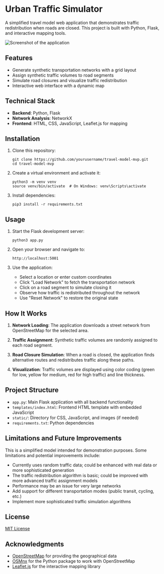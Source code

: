 # Urban Traffic Simulator

A simplified travel model web application that demonstrates traffic redistribution when roads are closed. This project is built with Python, Flask, and interactive mapping tools.

![Screenshot of the application](screenshot.png)

## Features

- Generate synthetic transportation networks with a grid layout
- Assign synthetic traffic volumes to road segments
- Simulate road closures and visualize traffic redistribution
- Interactive web interface with a dynamic map

## Technical Stack

- **Backend**: Python, Flask
- **Network Analysis**: NetworkX
- **Frontend**: HTML, CSS, JavaScript, Leaflet.js for mapping

## Installation

1. Clone this repository:
   ```
   git clone https://github.com/yourusername/travel-model-mvp.git
   cd travel-model-mvp
   ```

2. Create a virtual environment and activate it:
   ```
   python3 -m venv venv
   source venv/bin/activate  # On Windows: venv\Scripts\activate
   ```

3. Install dependencies:
   ```
   pip3 install -r requirements.txt
   ```

## Usage

1. Start the Flask development server:
   ```
   python3 app.py
   ```

2. Open your browser and navigate to:
   ```
   http://localhost:5001
   ```

3. Use the application:
   - Select a location or enter custom coordinates
   - Click "Load Network" to fetch the transportation network
   - Click on a road segment to simulate closing it
   - Observe how traffic is redistributed throughout the network
   - Use "Reset Network" to restore the original state

## How It Works

1. **Network Loading**: The application downloads a street network from OpenStreetMap for the selected area.

2. **Traffic Assignment**: Synthetic traffic volumes are randomly assigned to each road segment.

3. **Road Closure Simulation**: When a road is closed, the application finds alternative routes and redistributes traffic along these paths.

4. **Visualization**: Traffic volumes are displayed using color coding (green for low, yellow for medium, red for high traffic) and line thickness.

## Project Structure

- `app.py`: Main Flask application with all backend functionality
- `templates/index.html`: Frontend HTML template with embedded JavaScript
- `static/`: Directory for CSS, JavaScript, and images (if needed)
- `requirements.txt`: Python dependencies

## Limitations and Future Improvements

This is a simplified model intended for demonstration purposes. Some limitations and potential improvements include:

- Currently uses random traffic data; could be enhanced with real data or more sophisticated generation
- The traffic redistribution algorithm is basic; could be improved with more advanced traffic assignment models
- Performance may be an issue for very large networks
- Add support for different transportation modes (public transit, cycling, etc.)
- Implement more sophisticated traffic simulation algorithms

## License

[MIT License](LICENSE)

## Acknowledgments

- [OpenStreetMap](https://www.openstreetmap.org/) for providing the geographical data
- [OSMnx](https://github.com/gboeing/osmnx) for the Python package to work with OpenStreetMap
- [Leaflet.js](https://leafletjs.com/) for the interactive mapping library